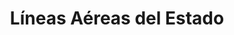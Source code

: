 ---
title: "Líneas Aéreas del Estado"
url: /esquel/lineas-aereas-del-estado/
shop: agencia de viajes
---